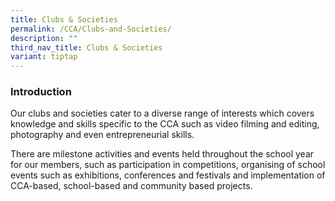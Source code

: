 ```yaml
---
title: Clubs & Societies
permalink: /CCA/Clubs-and-Societies/
description: ""
third_nav_title: Clubs & Societies
variant: tiptap
---
```

<h3>Introduction</h3>
<p>Our clubs and societies cater to a diverse range of interests which covers
knowledge and skills specific to the CCA such as video filming and editing,
photography and even entrepreneurial skills.</p>
<p></p>
<p>There are milestone activities and events held throughout the school year
for our members, such as participation in competitions, organising of school
events such as exhibitions, conferences and festivals and implementation
of CCA-based, school-based and community based projects.</p>
<p></p>